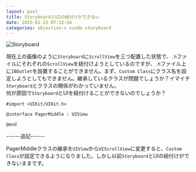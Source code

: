 ```yaml
---
layout: post
title: StoryboardとUIの紐付けができない
date: 2015-02-25 07:12:54
categories: objective-c xcode storyboard
---
```

<!-- {% raw %} -->
<p><img src="https://i.stack.imgur.com/LBzFk.png" alt="Storyboard"></p>

<p>現在上の画像のように<code>Storyboard</code>に<code>ScrollView</code>を三つ配置した状態で、<code>.h</code>ファイルにそれぞれの<code>ScrollView</code>を紐付けようとしているのですが、<code>.h</code>ファイル上に<code>IBOutlet</code>を設置することができません。まず、<code>Custom Class</code>にクラス名を設定しようとしてもできません。継承しているクラスが問題でしょうか？イマイチ<code>Storyboard</code>とクラスの関係がわかっていません。<br>
何が原因で<code>Storyboard</code>とUIを紐付けることができないのでしょうか？</p>

<pre><code>#import &lt;UIKit/UIKit.h&gt;

@interface PagerMiddle : UIView

@end
</code></pre>

<p>------追記------</p>

<p>PagerMiddleクラスの継承を<code>UIView</code>から<code>UIScrollView</code>に変更すると、<code>Custom Class</code>が設定できるようになりました。しかし以前<code>Storyboard</code>とUIの紐付けができないままです。</p>
<!-- {% endraw %} -->
